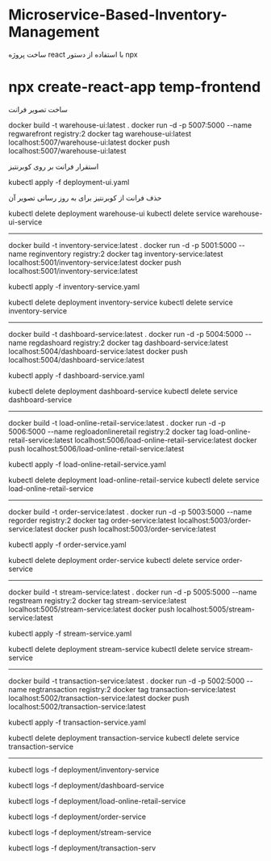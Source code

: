 # Microservice-Based-Inventory-Management

ساخت پروژه react با استفاده از دستور npx

# npx create-react-app temp-frontend

ساخت تصویر فرانت

docker build -t warehouse-ui:latest .
docker run -d -p 5007:5000 --name regwarefront registry:2 
docker tag warehouse-ui:latest localhost:5007/warehouse-ui:latest
docker push localhost:5007/warehouse-ui:latest


استقرار فرانت بر روی کوبرنتیز

kubectl apply -f deployment-ui.yaml


حذف فرانت از کوبرنتیز برای به روز رسانی تصویر آن

kubectl delete deployment warehouse-ui
kubectl delete service warehouse-ui-service

------------------------------------------------------------------------------------------

docker build -t inventory-service:latest .
docker run -d -p 5001:5000 --name reginventory registry:2 
docker tag inventory-service:latest localhost:5001/inventory-service:latest
docker push localhost:5001/inventory-service:latest

kubectl apply -f inventory-service.yaml

kubectl delete deployment inventory-service
kubectl delete service inventory-service

------------------------------------------------------------------------------------------

docker build -t dashboard-service:latest .
docker run -d -p 5004:5000 --name regdashoard registry:2 
docker tag dashboard-service:latest localhost:5004/dashboard-service:latest
docker push localhost:5004/dashboard-service:latest

kubectl apply -f dashboard-service.yaml

kubectl delete deployment dashboard-service
kubectl delete service dashboard-service

------------------------------------------------------------------------------------------

docker build -t load-online-retail-service:latest .
docker run -d -p 5006:5000 --name regloadonlineretail registry:2 
docker tag load-online-retail-service:latest localhost:5006/load-online-retail-service:latest
docker push localhost:5006/load-online-retail-service:latest

kubectl apply -f load-online-retail-service.yaml

kubectl delete deployment load-online-retail-service
kubectl delete service load-online-retail-service

------------------------------------------------------------------------------------------

docker build -t order-service:latest .
docker run -d -p 5003:5000 --name regorder registry:2 
docker tag order-service:latest localhost:5003/order-service:latest
docker push localhost:5003/order-service:latest

kubectl apply -f order-service.yaml

kubectl delete deployment order-service
kubectl delete service order-service

------------------------------------------------------------------------------------------

docker build -t stream-service:latest .
docker run -d -p 5005:5000 --name regstream registry:2 
docker tag stream-service:latest localhost:5005/stream-service:latest
docker push localhost:5005/stream-service:latest

kubectl apply -f stream-service.yaml

kubectl delete deployment stream-service
kubectl delete service stream-service

------------------------------------------------------------------------------------------

docker build -t transaction-service:latest .
docker run -d -p 5002:5000 --name regtransaction registry:2 
docker tag transaction-service:latest localhost:5002/transaction-service:latest
docker push localhost:5002/transaction-service:latest

kubectl apply -f transaction-service.yaml

kubectl delete deployment transaction-service
kubectl delete service transaction-service

------------------------------------------------------------------------------------------

kubectl logs -f deployment/inventory-service

kubectl logs -f deployment/dashboard-service

kubectl logs -f deployment/load-online-retail-service

kubectl logs -f deployment/order-service

kubectl logs -f deployment/stream-service

kubectl logs -f deployment/transaction-serv
